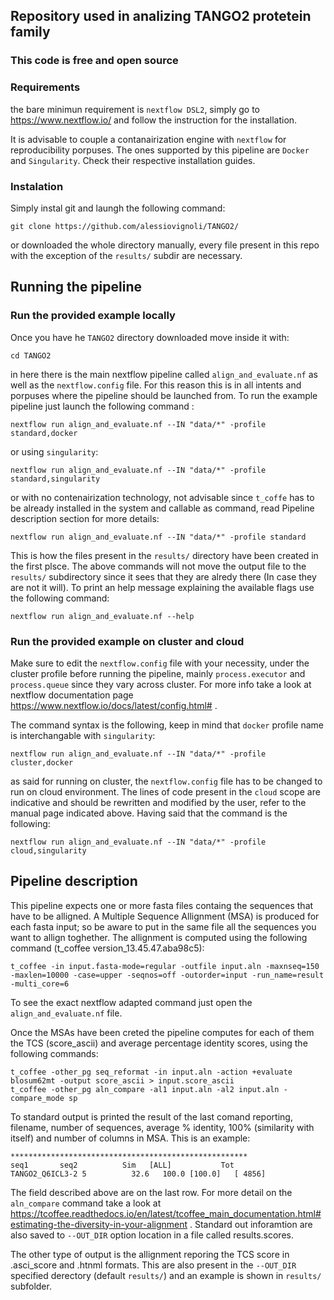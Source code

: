 ## Repository used in analizing TANGO2 protetein family
### This code is free and open source

### Requirements

the bare minimun requirement is `nextflow DSL2`, simply  go to https://www.nextflow.io/ and follow the instruction for the installation.

It is advisable to couple a contanairization engine with `nextflow` for reproducibility porpuses. The ones supported  by this pipeline are `Docker` and `Singularity`.
Check their respective installation guides.


### Instalation

Simply instal git and laungh the following command:
```
git clone https://github.com/alessiovignoli/TANGO2/
```
or downloaded the whole directory manually, every file present in this repo with the exception of the `results/` subdir are necessary.


## Running the pipeline
### Run the provided example locally

Once you have he `TANGO2` directory downloaded move inside it with:
```
cd TANGO2
```
in here there is the main nextflow pipeline called `align_and_evaluate.nf` as well as the `nextflow.config` file. For this reason this is in all intents and porpuses where the pipeline should be launched from. To run the example pipeline just launch the following command :
```
nextflow run align_and_evaluate.nf --IN "data/*" -profile standard,docker
```
or using `singularity`:
```
nextflow run align_and_evaluate.nf --IN "data/*" -profile standard,singularity
```
or with no contenairization technology, not advisable since `t_coffe` has to be already installed in the system and callable as command, read  Pipeline description section for more details:
```
nextflow run align_and_evaluate.nf --IN "data/*" -profile standard
```
This is how the files present in the `results/` directory have been created in the first plsce. The above commands will not move the output file to the `results/` subdirectory since it sees that they are alredy there (In case they are not it will).
To print an help message explaining the available flags use the following command:
```
nextflow run align_and_evaluate.nf --help
```

### Run the provided example on cluster and cloud

Make sure to edit the `nextflow.config` file with your necessity, under the cluster profile before running the pipeline, mainly `process.executor` and `process.queue` since they vary across cluster. For more info take a look at nextflow documentation page https://www.nextflow.io/docs/latest/config.html# .

The command syntax is the following, keep in mind that `docker` profile name is interchangable with `singularity`:
```
nextflow run align_and_evaluate.nf --IN "data/*" -profile cluster,docker
```

as said for running on cluster, the `nextflow.config` file has to be changed to run on cloud environment. The lines of code present in the `cloud` scope are indicative and should be rewritten and modified by the user, refer to the manual page indicated above.
Having said that the command is the following:
```
nextflow run align_and_evaluate.nf --IN "data/*" -profile cloud,singularity
```


## Pipeline description

This pipeline expects one or more fasta files containg the sequences that have to be alligned. A Multiple Sequence Allignment (MSA) is produced for each fasta input; so be aware to put in the same file all the sequences you want to allign toghether. 
The allignment is computed using the following command (t_coffee version_13.45.47.aba98c5):
```
t_coffee -in input.fasta-mode=regular -outfile input.aln -maxnseq=150 -maxlen=10000 -case=upper -seqnos=off -outorder=input -run_name=result -multi_core=6
```
To see the exact nextflow adapted command just open the `align_and_evaluate.nf` file. 

Once the MSAs have been creted the pipeline computes for each of them the TCS (score_ascii) and average percentage identity scores, using the following commands:
```
t_coffee -other_pg seq_reformat -in input.aln -action +evaluate blosum62mt -output score_ascii > input.score_ascii
t_coffee -other_pg aln_compare -al1 input.aln -al2 input.aln -compare_mode sp
```

To standard output is printed the result of the last comand reporting, filename, number of sequences, average % identity, 100% (similarity with itself) and number of columns in MSA. This is an example:
```
*****************************************************
seq1       seq2          Sim   [ALL]           Tot  
TANGO2_Q6ICL3-2 5          32.6   100.0 [100.0]   [ 4856]
```
The field described above are on the last row. For more detail on the `aln_compare` command take a look at https://tcoffee.readthedocs.io/en/latest/tcoffee_main_documentation.html#estimating-the-diversity-in-your-alignment .
Standard out inforamtion are also saved to `--OUT_DIR` option location in a file called results.scores.

The other type of output is the allignment reporing the TCS score in .asci_score and .htnml formats. This are also present in the `--OUT_DIR` specified derectory (default `results/`) and an example is shown in `results/` subfolder.

